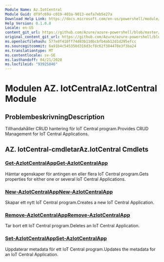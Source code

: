 ```yaml
---
Module Name: Az.IotCentral
Module Guid: df9fc69a-c019-403a-9013-eefa7eb5e27a
Download Help Link: https://docs.microsoft.com/en-us/powershell/module/az.iotcentral
Help Version: 0.1.0.0
Locale: en-US
content_git_url: https://github.com/Azure/azure-powershell/blob/master/src/IotCentral/IotCentral/help/Az.IotCentral.md
original_content_git_url: https://github.com/Azure/azure-powershell/blob/master/src/IotCentral/IotCentral/help/Az.IotCentral.md
ms.openlocfilehash: 577e8f418ff74d83b110bcbfb4ab12d1d295efcc
ms.sourcegitcommit: 6a91b4c545350d316d3cf8c62f384478e3f3ba24
ms.translationtype: MT
ms.contentlocale: sv-SE
ms.lasthandoff: 04/21/2020
ms.locfileid: "93925846"
---
```

# <span data-ttu-id="428e4-101">Modulen AZ. IotCentral</span><span class="sxs-lookup"><span data-stu-id="428e4-101">Az.IotCentral Module</span></span>
## <span data-ttu-id="428e4-102">Problembeskrivning</span><span class="sxs-lookup"><span data-stu-id="428e4-102">Description</span></span>
<span data-ttu-id="428e4-103">Tillhandahåller CRUD hantering för IoT Central program.</span><span class="sxs-lookup"><span data-stu-id="428e4-103">Provides CRUD Management for IoT Central Applications.</span></span>

## <span data-ttu-id="428e4-104">AZ. IotCentral-cmdletar</span><span class="sxs-lookup"><span data-stu-id="428e4-104">Az.IotCentral Cmdlets</span></span>
### [<span data-ttu-id="428e4-105">Get-AzIotCentralApp</span><span class="sxs-lookup"><span data-stu-id="428e4-105">Get-AzIotCentralApp</span></span>](Get-AzIotCentralApp.md)
<span data-ttu-id="428e4-106">Hämtar egenskaper för antingen en eller flera IoT Central program.</span><span class="sxs-lookup"><span data-stu-id="428e4-106">Gets properties for either one or several IoT Central Applications.</span></span>

### [<span data-ttu-id="428e4-107">New-AzIotCentralApp</span><span class="sxs-lookup"><span data-stu-id="428e4-107">New-AzIotCentralApp</span></span>](New-AzIotCentralApp.md)
<span data-ttu-id="428e4-108">Skapar ett nytt IoT Central program.</span><span class="sxs-lookup"><span data-stu-id="428e4-108">Creates a new IoT Central Application.</span></span>

### [<span data-ttu-id="428e4-109">Remove-AzIotCentralApp</span><span class="sxs-lookup"><span data-stu-id="428e4-109">Remove-AzIotCentralApp</span></span>](Remove-AzIotCentralApp.md)
<span data-ttu-id="428e4-110">Tar bort ett IoT Central program.</span><span class="sxs-lookup"><span data-stu-id="428e4-110">Deletes an IoT Central Application.</span></span>

### [<span data-ttu-id="428e4-111">Set-AzIotCentralApp</span><span class="sxs-lookup"><span data-stu-id="428e4-111">Set-AzIotCentralApp</span></span>](Set-AzIotCentralApp.md)
<span data-ttu-id="428e4-112">Uppdaterar metadata för ett IoT Central program.</span><span class="sxs-lookup"><span data-stu-id="428e4-112">Updates the metadata for an IoT Central Application.</span></span>

